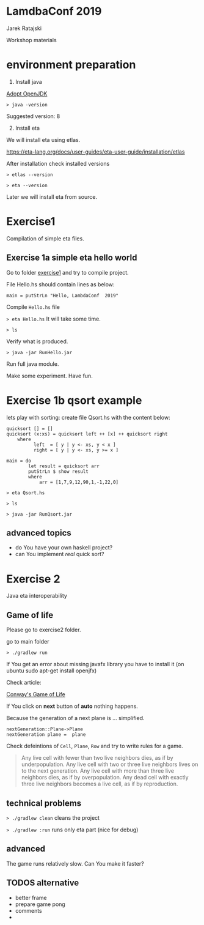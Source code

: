 # LamdbaConf  2019
Jarek Ratajski 

Workshop materials

#  environment preparation

1. Install java

[Adopt OpenJDK ](https://adoptopenjdk.net/)


`> java -version`

Suggested version: 8


2. Install eta


We  will install eta using etlas.

https://eta-lang.org/docs/user-guides/eta-user-guide/installation/etlas



After installation check installed versions

`> etlas --version`

`> eta --version`


Later we will install eta  from source.

# Exercise1 

Compilation of simple eta files.


## Exercise 1a  simple eta hello world


Go to folder [exercise1](../exercise1) and try to compile project.

File  Hello.hs should contain lines as below:

```
main = putStrLn "Hello, LambdaConf  2019"
```

Compile `Hello.hs` file

`> eta Hello.hs` 
It will take some time.


`> ls `

Verify what is produced.

`> java -jar RunHello.jar`

Run full java module.

Make some experiment. Have fun.


# Exercise 1b qsort example

lets play with sorting:
create file Qsort.hs with the content below:
```
quicksort [] = []
quicksort (x:xs) = quicksort left ++ [x] ++ quicksort right
    where
          left  = [ y | y <- xs, y < x ]
          right = [ y | y <- xs, y >= x ]

main = do
        let result = quicksort arr
        putStrLn $ show result
        where
            arr = [1,7,9,12,90,1,-1,22,0]

```

`> eta Qsort.hs`

`> ls `

`> java -jar RunQsort.jar`


## advanced topics

- do You have your own haskell project?
- can You implement *real* quick sort?  


# Exercise 2 

Java eta interoperability

## Game of life

Please go to exercise2 folder.

go to main folder

`> ./gradlew run`

If You get an error about missing javafx library you have to install it (on ubuntu sudo apt-get install openjfx)


Check article:

[Conway's Game of Life](https://en.wikipedia.org/wiki/Conway%27s_Game_of_Life)

If You click on **next** button of **auto**  nothing happens.

Because the generation of a next plane is ... simplified.

```
nextGeneration::Plane->Plane
nextGeneration plane =  plane
```

Check defeintions of `Cell`, `Plane`, `Row` and try to write rules for a game.

>Any live cell with fewer than two live neighbors dies, as if by underpopulation.
 Any live cell with two or three live neighbors lives on to the next generation.
 Any live cell with more than three live neighbors dies, as if by overpopulation.
 Any dead cell with exactly three live neighbors becomes a live cell, as if by reproduction.


## technical problems
`> ./gradlew clean`  cleans the project

`> ./gradlew :run`  runs only eta part (nice for debug)

## advanced

The game runs relatively slow. 
Can You make it faster?



## TODOS alternative
- better frame
- prepare game pong
- comments
-
